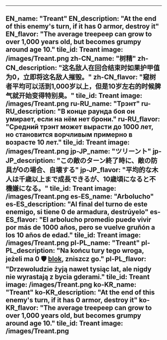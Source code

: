 ---

EN_name: "Treant"
EN_description: "At the end of this enemy's turn, if it has 0 armor, destroy it"
EN_flavor: "The average treepeep can grow to over 1,000 years old, but becomes grumpy around age 10."
tile_id: Treant
image: /images/Treant.png
zh-CN_name: "树精"
zh-CN_description: "这名敌人在回合结束时如果护甲值为0，立即将这名敌人摧毁。"
zh-CN_flavor: "窥树者平均可以活到1,000岁以上，但是10岁左右的时候脾气就开始变得特别臭。"
tile_id: Treant
image: /images/Treant.png
ru-RU_name: "Трэнт"
ru-RU_description: "В конце раунда боя он умирает, если на нём нет брони."
ru-RU_flavor: "Средний трэнт может вырасти до 1000 лет, но становится ворчливым примерно в возрасте 10 лет."
tile_id: Treant
image: /images/Treant.png
jp-JP_name: "ツリーント"
jp-JP_description: "この敵のターン終了時に、敵の防具が0の場合、自壊する"
jp-JP_flavor: "平均的な木人は千歳以上まで成長できるが、10歳頃になると不機嫌になる。"
tile_id: Treant
image: /images/Treant.png
es-ES_name: "Arbolucho"
es-ES_description: "Al final del turno de este enemigo, si tiene 0 de armadura, destrúyelo"
es-ES_flavor: "El arbolucho promedio puede vivir por más de 1000 años, pero se vuelve gruñón a los 10 años de edad."
tile_id: Treant
image: /images/Treant.png
pl-PL_name: "Treant"
pl-PL_description: "Na końcu tury tego wroga, jeżeli ma 0 🛡️️ <u>blok</u>, zniszcz go."
pl-PL_flavor: "Drzewoludzie żyją nawet tysiąc lat, ale nigdy nie wyrastają z bycia gderami."
tile_id: Treant
image: /images/Treant.png
ko-KR_name: "Treant"
ko-KR_description: "At the end of this enemy's turn, if it has 0 armor, destroy it"
ko-KR_flavor: "The average treepeep can grow to over 1,000 years old, but becomes grumpy around age 10."
tile_id: Treant
image: /images/Treant.png
---